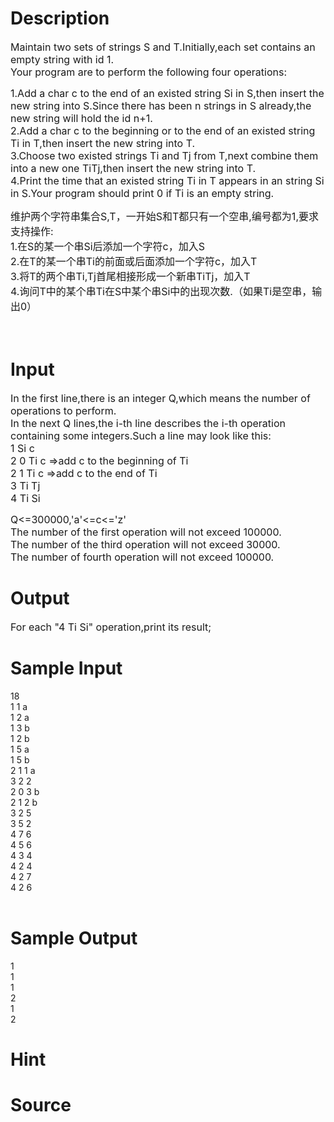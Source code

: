 
# Description

<div class="content"><p><span style="font-size: medium">Maintain two sets of strings S and T.Initially,each set contains an empty string with id 1.<br/>
Your program are to perform the following four operations:</span></p>
<p><span style="font-size: medium">1.Add a char c to the end of an existed string Si in S,then insert the new string into S.Since there has been n strings in S already,the new string will hold the id n+1.<br/>
2.Add a char c to the beginning or to the end of an existed string Ti in T,then insert the new string into T.<br/>
3.Choose two existed strings Ti and Tj from T,next combine them into a new one TiTj,then insert the new string into T.<br/>
4.Print the time that an existed string Ti in T appears in an string Si in S.Your program should print 0 if Ti is an empty string. </span></p>
<p><span style="font-size: medium">维护两个字符串集合S,T，一开始S和T都只有一个空串,编号都为1,要求支持操作:<br/>
1.在S的某一个串Si后添加一个字符c，加入S<br/>
2.在T的某一个串Ti的前面或后面添加一个字符c，加入T<br/>
3.将T的两个串Ti,Tj首尾相接形成一个新串TiTj，加入T<br/>
4.询问T中的某个串Ti在S中某个串Si中的出现次数.（如果Ti是空串，输出0）<br/>
</span></p>
<p><span style="font-size: medium"> </span></p></div>

# Input

<div class="content"><p><span style="font-size: medium">In the first line,there is an integer Q,which means the number of operations to perform.<br/>
In the next Q lines,the i-th line describes the i-th operation containing some integers.Such a line may look like this:<br/>
1 Si c<br/>
2 0 Ti c =&gt;add c to the beginning of Ti<br/>
2 1 Ti c =&gt;add c to the end of Ti<br/>
3 Ti Tj<br/>
4 Ti Si</span></p>
<p><span style="font-size: medium">Q&lt;=300000,&#39;a&#39;&lt;=c&lt;=&#39;z&#39;<br/>
The number of the first operation will not exceed 100000. <br/>
The number of the third operation will not exceed 30000.<br/>
The number of fourth operation will not exceed 100000.   </span></p></div>

# Output

<div class="content"><p><span style="font-size: medium">For each &#34;4 Ti Si&#34; operation,print its result;</span></p></div>

# Sample Input

<div class="content"><span class="sampledata">18<br/>
1 1 a<br/>
1 2 a<br/>
1 3 b<br/>
1 2 b<br/>
1 5 a<br/>
1 5 b<br/>
2 1 1 a<br/>
3 2 2<br/>
2 0 3 b<br/>
2 1 2 b<br/>
3 2 5<br/>
3 5 2<br/>
4 7 6<br/>
4 5 6<br/>
4 3 4<br/>
4 2 4<br/>
4 2 7<br/>
4 2 6<br/>
<br/>
</span></div>

# Sample Output

<div class="content"><span class="sampledata">1<br/>
1<br/>
1<br/>
2<br/>
1<br/>
2</span></div>

# Hint

<div class="content"><p></p></div>

# Source

<div class="content"><p><a href="problemset.php?search="></a></p></div>

